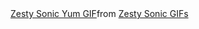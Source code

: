 
<div class="tenor-gif-embed" data-postid="450341359401087919" data-share-method="host" data-aspect-ratio="0.88755" data-width="100%"><a href="https://tenor.com/view/zesty-sonic-zesty-sonic-yum-scrumptious-gif-450341359401087919">Zesty Sonic Yum GIF</a>from <a href="https://tenor.com/search/zesty+sonic-gifs">Zesty Sonic GIFs</a></div> <script type="text/javascript" async src="https://tenor.com/embed.js"></script>
